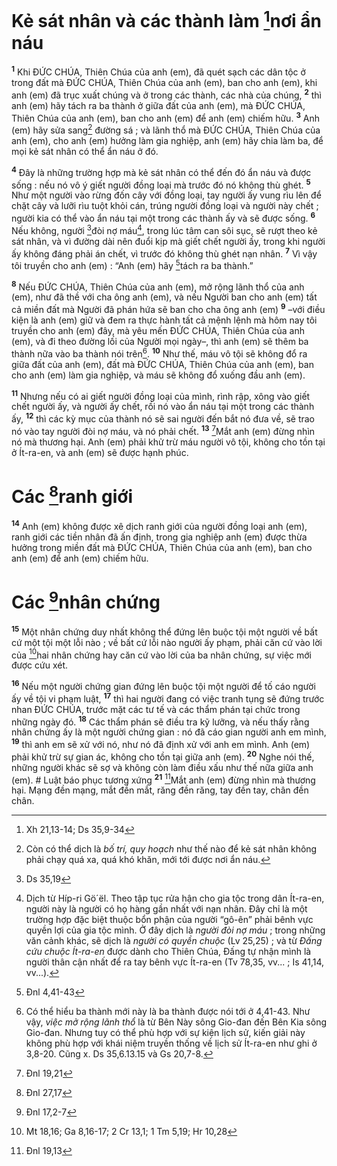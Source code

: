 # Kẻ sát nhân và các thành làm [^1*]nơi ẩn náu
<sup><b>1</b></sup> Khi ĐỨC CHÚA, Thiên Chúa của anh (em), đã quét sạch các dân tộc ở trong đất mà ĐỨC CHÚA, Thiên Chúa của anh (em), ban cho anh (em), khi anh (em) đã trục xuất chúng và ở trong các thành, các nhà của chúng, <sup><b>2</b></sup> thì anh (em) hãy tách ra ba thành ở giữa đất của anh (em), mà ĐỨC CHÚA, Thiên Chúa của anh (em), ban cho anh (em) để anh (em) chiếm hữu. <sup><b>3</b></sup> Anh (em) hãy sửa sang[^1] đường sá ; và lãnh thổ mà ĐỨC CHÚA, Thiên Chúa của anh (em), cho anh (em) hưởng làm gia nghiệp, anh (em) hãy chia làm ba, để mọi kẻ sát nhân có thể ẩn náu ở đó.

<sup><b>4</b></sup> Đây là những trường hợp mà kẻ sát nhân có thể đến đó ẩn náu và được sống : nếu nó vô ý giết người đồng loại mà trước đó nó không thù ghét. <sup><b>5</b></sup> Như một người vào rừng đốn cây với đồng loại, tay người ấy vung rìu lên để chặt cây và lưỡi rìu tuột khỏi cán, trúng người đồng loại và người này chết ; người kia có thể vào ẩn náu tại một trong các thành ấy và sẽ được sống. <sup><b>6</b></sup> Nếu không, người [^2*]đòi nợ máu[^2], trong lúc tâm can sôi sục, sẽ rượt theo kẻ sát nhân, và vì đường dài nên đuổi kịp mà giết chết người ấy, trong khi người ấy không đáng phải án chết, vì trước đó không thù ghét nạn nhân. <sup><b>7</b></sup> Vì vậy tôi truyền cho anh (em) : “Anh (em) hãy [^3*]tách ra ba thành.”

<sup><b>8</b></sup> Nếu ĐỨC CHÚA, Thiên Chúa của anh (em), mở rộng lãnh thổ của anh (em), như đã thề với cha ông anh (em), và nếu Người ban cho anh (em) tất cả miền đất mà Người đã phán hứa sẽ ban cho cha ông anh (em) <sup><b>9</b></sup> –với điều kiện là anh (em) giữ và đem ra thực hành tất cả mệnh lệnh mà hôm nay tôi truyền cho anh (em) đây, mà yêu mến ĐỨC CHÚA, Thiên Chúa của anh (em), và đi theo đường lối của Người mọi ngày–, thì anh (em) sẽ thêm ba thành nữa vào ba thành nói trên[^3]. <sup><b>10</b></sup> Như thế, máu vô tội sẽ không đổ ra giữa đất của anh (em), đất mà ĐỨC CHÚA, Thiên Chúa của anh (em), ban cho anh (em) làm gia nghiệp, và máu sẽ không đổ xuống đầu anh (em).

<sup><b>11</b></sup> Nhưng nếu có ai giết người đồng loại của mình, rình rập, xông vào giết chết người ấy, và người ấy chết, rồi nó vào ẩn náu tại một trong các thành ấy, <sup><b>12</b></sup> thì các kỳ mục của thành nó sẽ sai người đến bắt nó đưa về, sẽ trao nó vào tay người đòi nợ máu, và nó phải chết. <sup><b>13</b></sup> [^4*]Mắt anh (em) đừng nhìn nó mà thương hại. Anh (em) phải khử trừ máu người vô tội, không cho tồn tại ở Ít-ra-en, và anh (em) sẽ được hạnh phúc.

# Các [^5*]ranh giới
<sup><b>14</b></sup> Anh (em) không được xê dịch ranh giới của người đồng loại anh (em), ranh giới các tiền nhân đã ấn định, trong gia nghiệp anh (em) được thừa hưởng trong miền đất mà ĐỨC CHÚA, Thiên Chúa của anh (em), ban cho anh (em) để anh (em) chiếm hữu.

# Các [^6*]nhân chứng
<sup><b>15</b></sup> Một nhân chứng duy nhất không thể đứng lên buộc tội một người về bất cứ một tội một lỗi nào ; về bất cứ lỗi nào người ấy phạm, phải căn cứ vào lời của [^7*]hai nhân chứng hay căn cứ vào lời của ba nhân chứng, sự việc mới được cứu xét.

<sup><b>16</b></sup> Nếu một người chứng gian đứng lên buộc tội một người để tố cáo người ấy về tội vi phạm luật, <sup><b>17</b></sup> thì hai người đang có việc tranh tụng sẽ đứng trước nhan ĐỨC CHÚA, trước mặt các tư tế và các thẩm phán tại chức trong những ngày đó. <sup><b>18</b></sup> Các thẩm phán sẽ điều tra kỹ lưỡng, và nếu thấy rằng nhân chứng ấy là một người chứng gian : nó đã cáo gian người anh em mình, <sup><b>19</b></sup> thì anh em sẽ xử với nó, như nó đã định xử với anh em mình. Anh (em) phải khử trừ sự gian ác, không cho tồn tại giữa anh (em). <sup><b>20</b></sup> Nghe nói thế, những người khác sẽ sợ và không còn làm điều xấu như thế nữa giữa anh (em). # Luật báo phục tương xứng
<sup><b>21</b></sup> [^8*]Mắt anh (em) đừng nhìn mà thương hại.
 Mạng đền mạng, mắt đền mắt, răng đền răng, tay đền tay, chân đền chân.

[^1]: Còn có thể dịch là <i>bố trí, quy hoạch</i> như thế nào để kẻ sát nhân không phải chạy quá xa, quá khó khăn, mới tới được nơi ẩn náu.
[^2]: Dịch từ Híp-ri <span class="hebrew-translit">Gö´ël</span>. Theo tập tục rửa hận cho gia tộc trong dân Ít-ra-en, người này là người có họ hàng gần nhất với nạn nhân. Đây chỉ là một trường hợp đặc biệt thuộc bổn phận của người “gô-ên” phải bênh vực quyền lợi của gia tộc mình. Ở đây dịch là <i>người đòi nợ máu</i> ; trong những văn cảnh khác, sẽ dịch là <i>người có quyền chuộc</i> (Lv 25,25) ; và từ <i>Đấng cứu chuộc Ít-ra-en</i> được dành cho Thiên Chúa, Đấng tự nhận mình là người thân cận nhất để ra tay bênh vực Ít-ra-en (Tv 78,35, vv... ; Is 41,14, vv...).
[^3]: Có thể hiểu ba thành mới này là ba thành được nói tới ở 4,41-43. Như vậy, <i>việc mở rộng lãnh thổ</i> là từ Bên Này sông Gio-đan đến Bên Kia sông Gio-đan. Nhưng tuy có thể phù hợp với sự kiện lịch sử, kiến giải này không phù hợp với khái niệm truyền thống về lịch sử Ít-ra-en như ghi ở 3,8-20. Cũng x. Ds 35,6.13.15 và Gs 20,7-8.
[^1*]: Xh 21,13-14; Ds 35,9-34
[^2*]: Ds 35,19
[^3*]: Đnl 4,41-43
[^4*]: Đnl 19,21
[^5*]: Đnl 27,17
[^6*]: Đnl 17,2-7
[^7*]: Mt 18,16; Ga 8,16-17; 2 Cr 13,1; 1 Tm 5,19; Hr 10,28
[^8*]: Đnl 19,13
